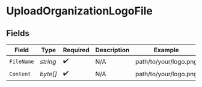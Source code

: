 # UploadOrganizationLogoFile


## Fields

| Field                 | Type                  | Required              | Description           | Example               |
| --------------------- | --------------------- | --------------------- | --------------------- | --------------------- |
| `FileName`            | *string*              | :heavy_check_mark:    | N/A                   | path/to/your/logo.png |
| `Content`             | *byte[]*              | :heavy_check_mark:    | N/A                   | path/to/your/logo.png |